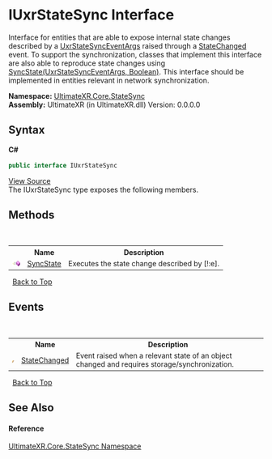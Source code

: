# IUxrStateSync Interface
 


Interface for entities that are able to expose internal state changes described by a <a href="T_UltimateXR_Core_StateSync_UxrStateSyncEventArgs">UxrStateSyncEventArgs</a> raised through a <a href="E_UltimateXR_Core_StateSync_IUxrStateSync_StateChanged">StateChanged</a> event. To support the synchronization, classes that implement this interface are also able to reproduce state changes using <a href="M_UltimateXR_Core_StateSync_IUxrStateSync_SyncState">SyncState(UxrStateSyncEventArgs, Boolean)</a>.
 This interface should be implemented in entities relevant in network synchronization.

**Namespace:**&nbsp;<a href="N_UltimateXR_Core_StateSync">UltimateXR.Core.StateSync</a><br />**Assembly:**&nbsp;UltimateXR (in UltimateXR.dll) Version: 0.0.0.0

## Syntax

**C#**<br />
``` C#
public interface IUxrStateSync
```

<a href="UltimateXR/Scripts/Core/StateSync/IUxrStateSync.cs" rel="noopener noreferrer" title="View the source code">View Source</a><br />
The IUxrStateSync type exposes the following members.


## Methods
&nbsp;<table><tr><th></th><th>Name</th><th>Description</th></tr><tr><td>![Public method](media/pubmethod.gif "Public method")</td><td><a href="M_UltimateXR_Core_StateSync_IUxrStateSync_SyncState">SyncState</a></td><td>
Executes the state change described by [!:e].</td></tr></table>&nbsp;
<a href="#iuxrstatesync-interface">Back to Top</a>

## Events
&nbsp;<table><tr><th></th><th>Name</th><th>Description</th></tr><tr><td>![Public event](media/pubevent.gif "Public event")</td><td><a href="E_UltimateXR_Core_StateSync_IUxrStateSync_StateChanged">StateChanged</a></td><td>
Event raised when a relevant state of an object changed and requires storage/synchronization.</td></tr></table>&nbsp;
<a href="#iuxrstatesync-interface">Back to Top</a>

## See Also


#### Reference
<a href="N_UltimateXR_Core_StateSync">UltimateXR.Core.StateSync Namespace</a><br />